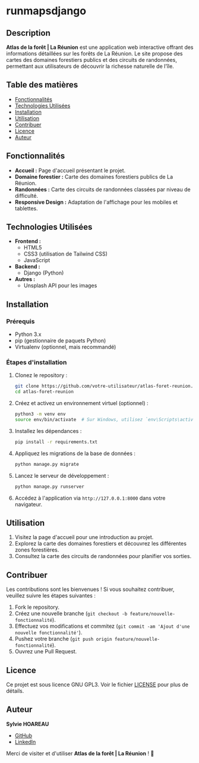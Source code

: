 # runmapsdjango
## Description
**Atlas de la forêt | La Réunion** est une application web interactive offrant des informations détaillées sur les forêts de La Réunion. Le site propose des cartes des domaines forestiers publics et des circuits de randonnées, permettant aux utilisateurs de découvrir la richesse naturelle de l'île.

## Table des matières
- [Fonctionnalités](#fonctionnalités)
- [Technologies Utilisées](#technologies-utilisées)
- [Installation](#installation)
- [Utilisation](#utilisation)
- [Contribuer](#contribuer)
- [Licence](#licence)
- [Auteur](#auteur)

## Fonctionnalités
- **Accueil :** Page d'accueil présentant le projet.
- **Domaine forestier :** Carte des domaines forestiers publics de La Réunion.
- **Randonnées :** Carte des circuits de randonnées classées par niveau de difficulté.
- **Responsive Design :** Adaptation de l'affichage pour les mobiles et tablettes.

## Technologies Utilisées
- **Frontend :**
  - HTML5
  - CSS3 (utilisation de Tailwind CSS)
  - JavaScript
- **Backend :**
  - Django (Python)
- **Autres :**
  - Unsplash API pour les images

## Installation

### Prérequis
- Python 3.x
- pip (gestionnaire de paquets Python)
- Virtualenv (optionnel, mais recommandé)

### Étapes d'installation
1. Clonez le repository :
    ```bash
    git clone https://github.com/votre-utilisateur/atlas-foret-reunion.git
    cd atlas-foret-reunion
    ```

2. Créez et activez un environnement virtuel (optionnel) :
    ```bash
    python3 -m venv env
    source env/bin/activate  # Sur Windows, utilisez `env\Scripts\activate`
    ```

3. Installez les dépendances :
    ```bash
    pip install -r requirements.txt
    ```

4. Appliquez les migrations de la base de données :
    ```bash
    python manage.py migrate
    ```

5. Lancez le serveur de développement :
    ```bash
    python manage.py runserver
    ```

6. Accédez à l'application via `http://127.0.0.1:8000` dans votre navigateur.

## Utilisation
1. Visitez la page d'accueil pour une introduction au projet.
2. Explorez la carte des domaines forestiers et découvrez les différentes zones forestières.
3. Consultez la carte des circuits de randonnées pour planifier vos sorties.

## Contribuer
Les contributions sont les bienvenues ! Si vous souhaitez contribuer, veuillez suivre les étapes suivantes :
1. Fork le repository.
2. Créez une nouvelle branche (`git checkout -b feature/nouvelle-fonctionnalité`).
3. Effectuez vos modifications et commitez (`git commit -am 'Ajout d'une nouvelle fonctionnalité'`).
4. Pushez votre branche (`git push origin feature/nouvelle-fonctionnalité`).
5. Ouvrez une Pull Request.

## Licence
Ce projet est sous licence GNU GPL3. Voir le fichier [LICENSE](LICENSE) pour plus de détails.

## Auteur
**Sylvie HOAREAU**
- [GitHub](https://github.com/votre-utilisateur)
- [LinkedIn](https://www.linkedin.com/in/votre-utilisateur/)

Merci de visiter et d'utiliser **Atlas de la forêt | La Réunion** ! 🌳



